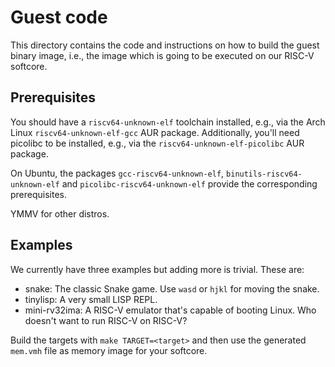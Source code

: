 # Guest code

This directory contains the code and instructions on how to build the guest
binary image, i.e., the image which is going to be executed on our RISC-V
softcore.

## Prerequisites

You should have a `riscv64-unknown-elf` toolchain installed, e.g., via the
Arch Linux `riscv64-unknown-elf-gcc` AUR package.
Additionally, you'll need picolibc to be installed, e.g., via the
`riscv64-unknown-elf-picolibc` AUR package.

On Ubuntu, the packages `gcc-riscv64-unknown-elf`,
`binutils-riscv64-unknown-elf` and `picolibc-riscv64-unknown-elf` provide the
corresponding prerequisites.

YMMV for other distros.

## Examples

We currently have three examples but adding more is trivial.
These are:

* snake: The classic Snake game. Use `wasd` or `hjkl` for moving the snake.
* tinylisp: A very small LISP REPL.
* mini-rv32ima: A RISC-V emulator that's capable of booting Linux. Who doesn't
  want to run RISC-V on RISC-V?

Build the targets with `make TARGET=<target>` and then use the generated
`mem.vmh` file as memory image for your softcore.
